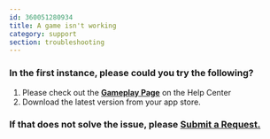 ```yaml
---
id: 360051280934
title: A game isn't working
category: support
section: troubleshooting
---
```

### In the first instance, please could you try the following?

1. Please check out the **[Gameplay Page](https://help.studycat.com/hc/en-us/categories/34781881763353-Gameplay)** on the Help Center
2. Download the latest version from your app store.

### If that does not solve the issue, please [Submit a Request.](https://help.studycat.com/hc/en-gb/requests/new)